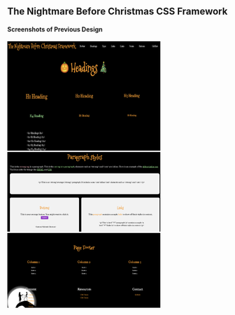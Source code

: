 ## The Nightmare Before Christmas CSS Framework

#### Screenshots of Previous Design
<div>
    <img src="imgs/headings.png" alt="Headings" width="350" height="250">
    <img src="imgs/content.png" alt="Content" width="350">
</div>
<div>
    <img src="imgs/footer.png" alt="Footer" width="350">
</div>
